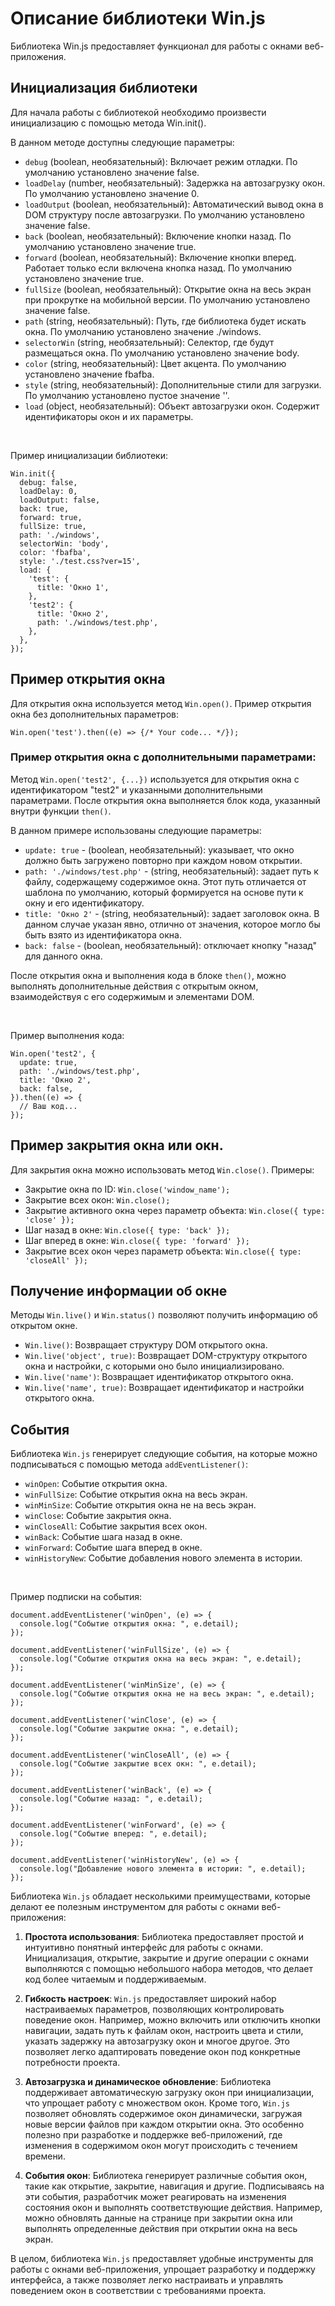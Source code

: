 <h1>Описание библиотеки Win.js</h1>
<p>Библиотека Win.js предоставляет функционал для работы с окнами веб-приложения.

<h2>Инициализация библиотеки</h2>
<p>Для начала работы с библиотекой необходимо произвести инициализацию с помощью метода Win.init().</p>

<p>В данном методе доступны следующие параметры: </p>

<ul>
  <li><code>debug</code> (boolean, необязательный): Включает режим отладки. По умолчанию установлено значение false.</li>
  <li><code>loadDelay</code> (number, необязательный): Задержка на автозагрузку окон. По умолчанию установлено значение 0.</li>
  <li><code>loadOutput</code> (boolean, необязательный): Автоматический вывод окна в DOM структуру после автозагрузки. По умолчанию установлено значение false.</li>
  <li><code>back</code> (boolean, необязательный): Включение кнопки назад. По умолчанию установлено значение true.</li>
  <li><code>forward</code> (boolean, необязательный): Включение кнопки вперед. Работает только если включена кнопка назад. По умолчанию установлено значение true.</li>
  <li><code>fullSize</code> (boolean, необязательный): Открытие окна на весь экран при прокрутке на мобильной версии. По умолчанию установлено значение false.</li>
  <li><code>path</code> (string, необязательный): Путь, где библиотека будет искать окна. По умолчанию установлено значение ./windows.</li>
  <li><code>selectorWin</code> (string, необязательный): Селектор, где будут размещаться окна. По умолчанию установлено значение body.</li>
  <li><code>color</code> (string, необязательный): Цвет акцента. По умолчанию установлено значение fbafba.</li>
  <li><code>style</code> (string, необязательный): Дополнительные стили для загрузки. По умолчанию установлено пустое значение ''.</li>
  <li><code>load</code> (object, необязательный): Объект автозагрузки окон. Содержит идентификаторы окон и их параметры.</li>
</ul>

<br><p>Пример инициализации библиотеки:</p>

<pre><code>Win.init({
  debug: false,
  loadDelay: 0,
  loadOutput: false,
  back: true,
  forward: true,
  fullSize: true,
  path: './windows',
  selectorWin: 'body',
  color: 'fbafba',
  style: './test.css?ver=15',
  load: {
    'test': {
      title: 'Окно 1',
    },
    'test2': {
      title: 'Окно 2',
      path: './windows/test.php',
    },
  },
});
</code></pre>

<h2>Пример открытия окна</h2>
<p>Для открытия окна используется метод <code>Win.open()</code>. Пример открытия окна без дополнительных параметров:</p>
<pre><code>Win.open('test').then((e) => {/* Your code... */});</code></pre>

<h3>Пример открытия окна с дополнительными параметрами:</h3>
<p>Метод <code>Win.open('test2', {...})</code> используется для открытия окна с идентификатором "test2" и указанными дополнительными параметрами. После открытия окна выполняется блок кода, указанный внутри функции <code>then()</code>.</p>
<p>В данном примере использованы следующие параметры:</p>
<ul>
  <li><code>update: true</code> - (boolean, необязательный): указывает, что окно должно быть загружено повторно при каждом новом открытии.</li>
  <li><code>path: './windows/test.php'</code> - (string, необязательный): задает путь к файлу, содержащему содержимое окна. Этот путь отличается от шаблона по умолчанию, который формируется на основе пути к окну и его идентификатору.</li>
  <li><code>title: 'Окно 2'</code> - (string, необязательный): задает заголовок окна. В данном случае указан явно, отлично от значения, которое могло бы быть взято из идентификатора окна.</li>
  <li><code>back: false</code> - (boolean, необязательный): отключает кнопку "назад" для данного окна.</li>
</ul>
<p>После открытия окна и выполнения кода в блоке <code>then()</code>, можно выполнять дополнительные действия с открытым окном, взаимодействуя с его содержимым и элементами DOM.</p>
<br><p>Пример выполнения кода:</p>
<pre><code>Win.open('test2', {
  update: true,
  path: './windows/test.php',
  title: 'Окно 2',
  back: false,
}).then((e) => {
  // Ваш код...
});
</code></pre>

<h2>Пример закрытия окна или окн.</h2>
<p>Для закрытия окна можно использовать метод <code>Win.close()</code>. Примеры:</p>
<ul>
  <li>Закрытие окна по ID: <code>Win.close('window_name');</code></li>
  <li>Закрытие всех окон: <code>Win.close();</code></li>
  <li>Закрытие активного окна через параметр объекта: <code>Win.close({ type: 'close' });</code></li>
  <li>Шаг назад в окне: <code>Win.close({ type: 'back' });</code></li>
  <li>Шаг вперед в окне: <code>Win.close({ type: 'forward' });</code></li>
  <li>Закрытие всех окон через параметр объекта: <code>Win.close({ type: 'closeAll' });</code></li>
</ul>

<h2>Получение информации об окне</h2>
<p>Методы <code>Win.live()</code> и <code>Win.status()</code> позволяют получить информацию об открытом окне.</p>
<ul>
  <li><code>Win.live()</code>: Возвращает структуру DOM открытого окна.</li>
  <li><code>Win.live('object', true)</code>: Возвращает DOM-структуру открытого окна и настройки, с которыми оно было инициализировано.</li>
  <li><code>Win.live('name')</code>: Возвращает идентификатор открытого окна.</li>
  <li><code>Win.live('name', true)</code>: Возвращает идентификатор и настройки открытого окна.</li>
</ul>

<h2>События</h2>

<p>Библиотека <code>Win.js</code> генерирует следующие события, на которые можно подписываться с помощью метода <code>addEventListener()</code>:</p>
<ul>
  <li><code>winOpen</code>: Событие открытия окна.</li>
  <li><code>winFullSize</code>: Событие открытия окна на весь экран.</li>
  <li><code>winMinSize</code>: Событие открытия окна не на весь экран.</li>
  <li><code>winClose</code>: Событие закрытия окна.</li>
  <li><code>winCloseAll</code>: Событие закрытия всех окон.</li>
  <li><code>winBack</code>: Событие шага назад в окне.</li>
  <li><code>winForward</code>: Событие шага вперед в окне.</li>
  <li><code>winHistoryNew</code>: Событие добавления нового элемента в истории.</li>
</ul>

<br><p>Пример подписки на события:</p>
<pre><code>document.addEventListener('winOpen', (e) => {
  console.log("Событие открытия окна: ", e.detail);
});

document.addEventListener('winFullSize', (e) => {
  console.log("Событие открытия окна на весь экран: ", e.detail);
});

document.addEventListener('winMinSize', (e) => {
  console.log("Событие открытия окна не на весь экран: ", e.detail);
});

document.addEventListener('winClose', (e) => {
  console.log("Событие закрытие окна: ", e.detail);
});

document.addEventListener('winCloseAll', (e) => {
  console.log("Событие закрытие всех окн: ", e.detail);
});

document.addEventListener('winBack', (e) => {
  console.log("Событие назад: ", e.detail);
});

document.addEventListener('winForward', (e) => {
  console.log("Событие вперед: ", e.detail);
});

document.addEventListener('winHistoryNew', (e) => {
  console.log("Добавление нового элемента в истории: ", e.detail);
});</code></pre>

<p>Библиотека <code>Win.js</code> обладает несколькими преимуществами, которые делают ее полезным инструментом для работы с окнами веб-приложения:</p>
<ol>
  <li><p><strong>Простота использования</strong>: Библиотека предоставляет простой и интуитивно понятный интерфейс для работы с окнами. Инициализация, открытие, закрытие и другие операции с окнами выполняются с помощью небольшого набора методов, что делает код более читаемым и поддерживаемым.</p></li>
  <li><p><strong>Гибкость настроек</strong>: <code>Win.js</code> предоставляет широкий набор настраиваемых параметров, позволяющих контролировать поведение окон. Например, можно включить или отключить кнопки навигации, задать путь к файлам окон, настроить цвета и стили, указать задержку на автозагрузку окон и многое другое. Это позволяет легко адаптировать поведение окон под конкретные потребности проекта.</p></li>
  <li><p><strong>Автозагрузка и динамическое обновление</strong>: Библиотека поддерживает автоматическую загрузку окон при инициализации, что упрощает работу с множеством окон. Кроме того, <code>Win.js</code> позволяет обновлять содержимое окон динамически, загружая новые версии файлов при каждом открытии окна. Это особенно полезно при разработке и поддержке веб-приложений, где изменения в содержимом окон могут происходить с течением времени.</p></li>
  <li><p><strong>События окон</strong>: Библиотека генерирует различные события окон, такие как открытие, закрытие, навигация и другие. Подписываясь на эти события, разработчик может реагировать на изменения состояния окон и выполнять соответствующие действия. Например, можно обновлять данные на странице при закрытии окна или выполнять определенные действия при открытии окна на весь экран.</p></li>
</ol>
<p>В целом, библиотека <code>Win.js</code> предоставляет удобные инструменты для работы с окнами веб-приложения, упрощает разработку и поддержку интерфейса, а также позволяет легко настраивать и управлять поведением окон в соответствии с требованиями проекта.</p>
